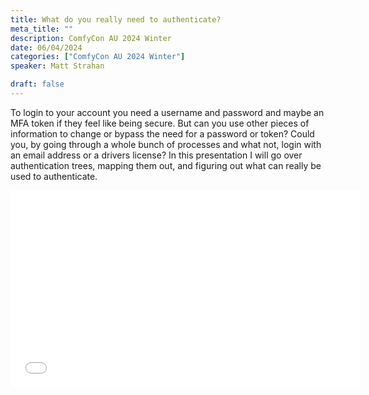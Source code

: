 ```yaml
---
title: What do you really need to authenticate?
meta_title: ""
description: ComfyCon AU 2024 Winter
date: 06/04/2024
categories: ["ComfyCon AU 2024 Winter"]
speaker: Matt Strahan

draft: false
---
```

To login to your account you need a username and password and maybe an MFA token if they feel like being secure. But can you use other pieces of information to change or bypass the need for a password or token? Could you, by going through a whole bunch of processes and what not, login with an email address or a drivers license? In this presentation I will go over authentication trees, mapping them out, and figuring out what can really be used to authenticate.

<iframe width="560" height="315" src="None" title="YouTube video player" frameborder="0" allow="accelerometer; autoplay; clipboard-write; encrypted-media; gyroscope; picture-in-picture; web-share" allowfullscreen></iframe>